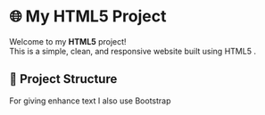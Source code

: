 # 🌐 My HTML5 Project

Welcome to my **HTML5** project!  
This is a simple, clean, and responsive website built using HTML5 . 

## 📁 Project Structure
For giving enhance text I also use Bootstrap

